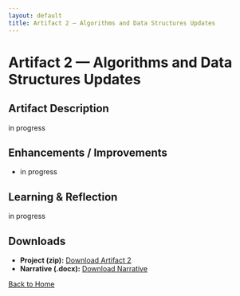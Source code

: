 ```yaml
---
layout: default
title: Artifact 2 — Algorithms and Data Structures Updates
---
```


# Artifact 2 — Algorithms and Data Structures Updates

## Artifact Description
in progress

## Enhancements / Improvements
- in progress

## Learning & Reflection
in progress

## Downloads
- **Project (zip):** [Download Artifact 2](../downloads/artifact-2/Artifact-2.zip)
- **Narrative (.docx):** [Download Narrative](../downloads/artifact-2/Artifact-2-Narrative.docx)

[Back to Home](/)
